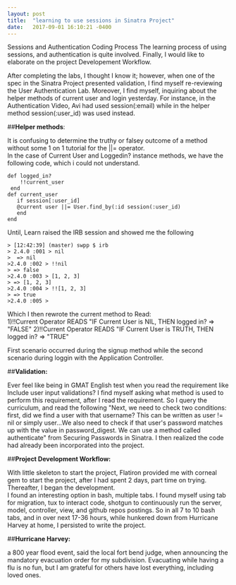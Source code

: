 ```yaml
---
layout: post
title:  "learning to use sessions in Sinatra Project"
date:   2017-09-01 16:10:21 -0400
---
```



Sessions and Authentication Coding Process
The learning process of using sessions, and authentication is quite involved. Finally, I would like to elaborate on the project Developement Workflow. 

After completing the labs, I thought I know it; however, when one of the spec in the Sinatra Project presented validation, I find myself re-reviewing the User Authentication Lab. Moreover, I find myself, inquiring about the helper methods of current user and login yesterday. For instance, in the Authentication Video, Avi had used session(:email) while in the helper method session(:user_id) was used instead.  

##**Helper methods**:

It is confusing to determine the truthy or falsey outcome of a method without some 1 on 1 tutorial for the ||= operator.  
In the case of Current User and Loggedin? instance methods, we have the following code, which i could not understand.

```
def logged_in?
    !!current_user
 end
def current_user
   if session[:user_id]
   @current user ||= User.find_by(:id session(:user_id)
   end 
end
```


Until, Learn raised the IRB session and showed me the following

```
> [12:42:39] (master) swpp $ irb
> 2.4.0 :001 > nil
>  => nil 
>2.4.0 :002 > !!nil
> => false 
>2.4.0 :003 > [1, 2, 3]
> => [1, 2, 3] 
>2.4.0 :004 > !![1, 2, 3]
> => true 
>2.4.0 :005 >
```

Which I then rewrote the current method to Read:   
1)!!Current Operator READS "IF Current User is NIL, THEN logged in? => "FALSE" 
2)!!Current Operator READS "IF Current User is TRUTH, THEN logged in? => "TRUE"

First scenario occurred during the signup method while the second scenario during loggin with the Application Controller. 

##**Validation:**

Ever feel like being in GMAT English test when you read the requirement like Include user input validations?  I find myself asking what method is used to perform this requirement, after I read the requirement. So I query the curriculum, and read the following
"Next, we need to check two conditions: first, did we find a user with that username? This can be written as user != nil or simply user...We also need to check if that user's password matches up with the value in password_digest. We can use a method called authenticate" from Securing Passwords in Sinatra. I then realized the code had already been incorporated into the project.

##**Project Development Workflow:**

With little skeleton to start the project, Flatiron provided me with corneal gem to start the project, after I had spent 2 days, part time on trying.  Thereafter, I began the development.  
I found an interesting option in bash, multiple tabs. 
I found myself using tab for migration, tux to interact code, shotgun to continuously run the server, model, controller, view, and github repos postings. So in all 7 to 10 bash tabs, and in over next 17-36 hours, while hunkered down from Hurricane Harvey at home, I persisted to write the project. 

##**Hurricane Harvey:**

a 800 year flood event, said the local fort bend judge, when announcing the mandatory evacuation order for my subdivision. Evacuating while having a flu is no fun, but I am grateful for others have lost everything, including loved ones. 





